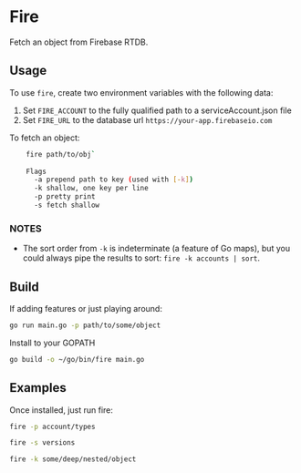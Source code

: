 # Fire

Fetch an object from Firebase RTDB.

## Usage

To use `fire`, create two environment variables with the following data:

1. Set `FIRE_ACCOUNT` to the fully qualified path to a serviceAccount.json file
2. Set `FIRE_URL` to the database url `https://your-app.firebaseio.com`

To fetch an object:

```bash
    fire path/to/obj`
    
    Flags
      -a prepend path to key (used with [-k])
      -k shallow, one key per line
      -p pretty print
      -s fetch shallow
```

### NOTES

* The sort order from `-k` is indeterminate (a feature of Go maps), but you could always pipe the results to sort: `fire -k accounts | sort`.

## Build

If adding features or just playing around:

```bash
go run main.go -p path/to/some/object
```

Install to your GOPATH

```bash
go build -o ~/go/bin/fire main.go
```

## Examples

Once installed, just run fire:

```bash
fire -p account/types

fire -s versions

fire -k some/deep/nested/object 
```
